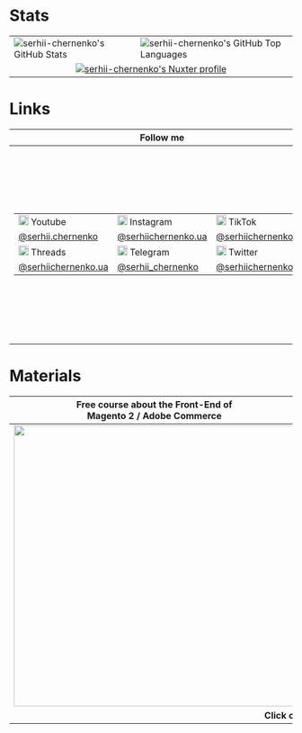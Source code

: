 # Stats

<!-- https://github-stats.omsimos.com/ -->
<table class="vertical-align: baseline">
    <tbody>
        <tr>            
            <td>
                <img src="https://github-readme-stats.vercel.app/api?username=serhii-chernenko&show_icons=true&hide_border=true&count_private=true" alt="serhii-chernenko's GitHub Stats" />
            </td>
            <td>
                <img src="https://github-readme-stats.vercel.app/api/top-langs/?username=serhii-chernenko&show_icons=true&hide_border=true&layout=compact" alt="serhii-chernenko's GitHub Top Languages" />
            </td>
        </tr>
<!--         <tr>    
            <td colspan="2" align="center">
                <img src="https://streak-stats.demolab.com?user=serhii-chernenko&hide_border=true" alt="serhii-chernenko's GitHub Streak" width="100%" />
            </td>
        </tr> -->
        <tr>
            <td colspan="2" align="center">
                <a href="https://nuxters.nuxt.com/serhii-chernenko" target="_blank">
                    <img src="https://nuxters.nuxt.com/card/serhii-chernenko/og.png?a1" alt="serhii-chernenko's Nuxter profile"/>
                </a>
            </td>
        </tr>
    </tbody>
</table>
        
# Links

<table class="vertical-align: baseline">
    <thead>
        <tr>
            <th>Follow me</td>
            <th>Support me</td>
        </tr>
    </thead>
    <tbody>
        <tr>
            <td>
                <table class="vertical-align: baseline">
                    <tbody>
                        <tr>            
                            <td><img src="https://github.com/serhii-chernenko/serhii-chernenko/assets/28815318/8dc0c6ed-5f62-4cd2-996e-9b76024cd897" width="18" height="18"> Youtube</td>
                            <td><img src="https://github.com/serhii-chernenko/serhii-chernenko/assets/28815318/55a46a7f-9cec-4c5f-b816-60922f0c0cbb" width="18" height="18"> Instagram</td>
                            <td><img src="https://github.com/serhii-chernenko/serhii-chernenko/assets/28815318/13078198-d170-47a3-8cd9-557b9678beb4" width="18" height="18"> TikTok</td>
                        </tr>
                        <tr>
                            <!--<td>Ukrainian 🇺🇦</td>-->
                            <td><a href="https://youtube.com/@serhii.chernenko" target="_blank">@serhii.chernenko</a></td>
                            <td><a href="https://www.instagram.com/serhiichernenko.ua" target="_blank">@serhiichernenko.ua</a></td>
                            <td><a href="https://www.tiktok.com/@serhiichernenko.ua" target="_blank">@serhiichernenko.ua</a></td>
                        </tr>
                        <tr>            
                            <td><img src="https://upload.wikimedia.org/wikipedia/commons/9/9d/Threads_%28app%29_logo.svg" width="18" height="18"> Threads</td>
                            <td><img src="https://github.com/user-attachments/assets/fa1c9974-4903-43ca-9aac-d552bef1d743" width="18" height="18"> Telegram</td>
                            <td><img src="https://github.com/serhii-chernenko/serhii-chernenko/assets/28815318/0a320dc0-b342-4c26-a12b-571c26dbd0a8" width="18" height="18"> Twitter</td>
                        </tr>
                        <tr>
                            <td><a href="https://www.threads.net/@serhiichernenko.ua" target="_blank">@serhiichernenko.ua</a></td>
                            <td><a href="https://t.me/serhii_chernenko" target="_blank">@serhii_chernenko</a></td>
                            <td><a href="https://x.com/serhiichernenko" target="_blank">@serhiichernenko</a></td>
                        </tr>
                        <!--
                        <tr>
                            <td>English 🇺🇸</td>
                            <td><a href="https://youtube.com/@chernenko.digital" target="_blank">@chernenko.digital</a></td>
                            <td><a href="https://www.instagram.com/chernenko.digital" target="_blank">@chernenko.digital</a></td>
                            <td><a href="https://www.tiktok.com/@chernenko.digital" target="_blank">@chernenko.digital</a></td>
                            <td><a href="https://x.com/serhiichernenko" target="_blank">@serhiichernenko</a></td>
                        </tr>
                        -->
                    </tbody>
                </table>
            </td>
            <td>
                <table>
                  <tbody>
                    <tr>
                      <td align="center">
                        <a href="https://ko-fi.com/serhiichernenko" target="_blank" style="display: inline-flex; justify-content: center; width: 100">
                          <img src="https://github.com/user-attachments/assets/4b54783f-e7fe-42b0-9003-b3f2326d69da" alt="QR code" width="200" />
                        </a>
                      </td>
                    </tr>
                    <tr>
                      <td colspan="4" align="center"><strong>Click on a QR-code<br/>to open the link instead of scanning</strong></td>
                    </tr>
                  </tbody>
                </table>
            </td>
        </tr>
    </tbody>
</table>

# Materials

<table class="vertical-align: baseline">
    <thead>
        <tr>
            <th>Free course about the Front-End of<br/>Magento 2 / Adobe Commerce</td>
            <th>Про волонтерство, допомогу війську та податки.<br/>Моя історія зборів для ЗСУ</td>
        </tr>
    </thead>
    <tbody>
        <tr>
            <td>
                <a href="https://youtube.com/playlist?list=PLSep1ckXq6QGE1u23jafNnlT-2BOCKxVZ">
                    <img src="https://user-images.githubusercontent.com/28815318/230770894-119f79aa-7c93-4f18-9dbd-8fe5b060eb9f.png" width="500" />
                </a>
            </td>
            <td>
                <a href="https://dou.ua/forums/topic/49503/">
                    <img src="https://github.com/serhii-chernenko/serhii-chernenko/assets/28815318/1ff12e46-51a9-4625-8348-406f8b976efc" width="500" />
                </a>
            </td>
        </tr>
        <tr>
          <td colspan="2" align="center"><strong>Click on images</strong></td>
        </tr>
    </tbody>
</table>

